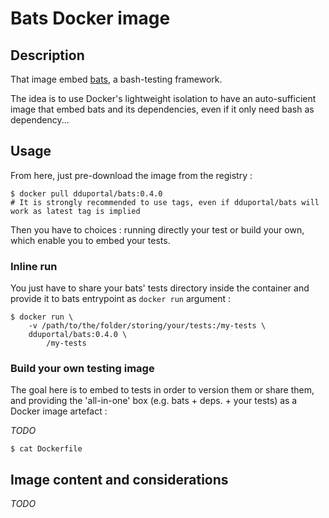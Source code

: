 # Bats Docker image

## Description

That image embed [bats](https://github.com/sstephenson/bats), a bash-testing framework.

The idea is to use Docker's lightweight isolation to have an auto-sufficient image that embed bats and its dependencies, even if it only need bash as dependency...

## Usage

From here, just pre-download the image from the registry :
```
$ docker pull dduportal/bats:0.4.0
# It is strongly recommended to use tags, even if dduportal/bats will work as latest tag is implied
```

Then you have to choices : running directly your test or build your own, which enable you to embed your tests.

### Inline run

You just have to share your bats' tests directory inside the container and provide it to bats entrypoint as ```docker run``` argument :

```
$ docker run \
	-v /path/to/the/folder/storing/your/tests:/my-tests \
	dduportal/bats:0.4.0 \
		/my-tests
```

### Build your own testing image

The goal here is to embed to tests in order to version them or share them, and providing the 'all-in-one' box (e.g. bats + deps. + your tests) as a Docker image artefact :


*TODO*

```
$ cat Dockerfile
```

## Image content and considerations


*TODO*

